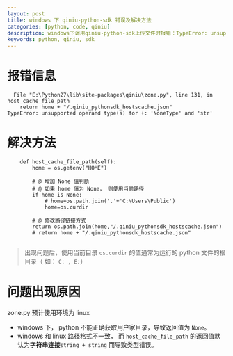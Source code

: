 ```yaml
---
layout: post
title: windows 下 qiniu-python-sdk 错误及解决方法
categories: [python, code, qiniu]
description: windows下调用qiniu-python-sdk上传文件时报错：TypeError: unsupported operand type(s) for +: 'NoneType' and 'str'
keywords: python, qiniu, sdk
---
```


# 报错信息

```
  File "E:\Python27\lib\site-packages\qiniu\zone.py", line 131, in host_cache_file_path
    return home + "/.qiniu_pythonsdk_hostscache.json"
TypeError: unsupported operand type(s) for +: 'NoneType' and 'str'
```

# 解决方法

```
    def host_cache_file_path(self):
        home = os.getenv("HOME")

        # @ 增加 None 值判断
        # @ 如果 home 值为 None， 则使用当前路径
        if home is None:
            # home=os.path.join('.'+'C:\Users\Public')
            home=os.curdir

        # @ 修改路径链接方式
        return os.path.join(home,"/.qiniu_pythonsdk_hostscache.json")
        # return home + "/.qiniu_pythonsdk_hostscache.json"


```

> 出现问题后，使用当前目录 ` os.curdir ` 的值通常为运行的 python 文件的根目录（ 如： ` C: , E: `）


# 问题出现原因

zone.py 预计使用环境为 linux 
+ windows 下， python 不能正确获取用户家目录，导致返回值为 ` None `。
+ windows 和 linux 路径格式不一致， 而 `host_cache_file_path` 的返回值默认为**字符串连接**` string + string ` 而导致类型错误。